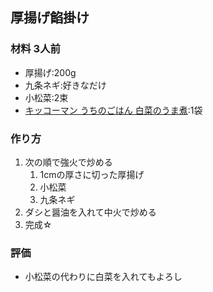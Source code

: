 ## 厚揚げ餡掛け

### 材料 3人前
- 厚揚げ:200g
- 九条ネギ:好きなだけ
- 小松菜:2束
- [キッコーマン うちのごはん 白菜のうま煮](https://www.kikkoman.co.jp/products/product/K250540/index.html):1袋

### 作り方
1. 次の順で強火で炒める
    1. 1cmの厚さに切った厚揚げ
    1. 小松菜
    1. 九条ネギ
1. ダシと醤油を入れて中火で炒める
1. 完成☆

### 評価
- 小松菜の代わりに白菜を入れてもよろし
